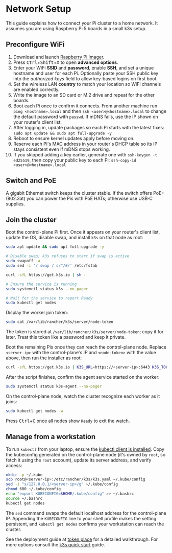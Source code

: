 # Network Setup

This guide explains how to connect your Pi cluster to a home network.
It assumes you are using Raspberry Pi 5 boards in a small k3s setup.

## Preconfigure WiFi

1. Download and launch [Raspberry Pi Imager](https://www.raspberrypi.com/software/).
2. Press <kbd>Ctrl</kbd>+<kbd>Shift</kbd>+<kbd>X</kbd> to open **advanced options**.
3. Enter your WiFi **SSID** and **password**, enable **SSH**, and set a unique
   hostname and user for each Pi. Optionally paste your SSH public key into the
   *authorized keys* field to allow key-based logins on first boot.
4. Set the wireless LAN **country** to match your location so WiFi channels are enabled correctly.
5. Write the image to an SD card or M.2 drive and repeat for the other boards.
6. Boot each Pi once to confirm it connects. From another machine run
   `ping <hostname>.local` and then `ssh <user>@<hostname>.local` to change the
   default password with `passwd`. If mDNS fails, use the IP shown on your
   router's client list.
7. After logging in, update packages so each Pi starts with the latest fixes:
   `sudo apt update && sudo apt full-upgrade -y`
8. Reboot to ensure kernel updates apply before moving on.
9. Reserve each Pi's MAC address in your router's DHCP table so its IP stays
   consistent even if mDNS stops working.
10. If you skipped adding a key earlier, generate one with
    `ssh-keygen -t ed25519`, then copy your public key to each Pi:
    `ssh-copy-id <user>@<hostname>.local`

## Switch and PoE

A gigabit Ethernet switch keeps the cluster stable. If the switch offers
PoE+ (802.3at) you can power the Pis with PoE HATs; otherwise use USB‑C supplies.

## Join the cluster

Boot the control-plane Pi first. Once it appears on your router's client list,
update the OS, disable swap, and install `k3s` on that node as root:

```sh
sudo apt update && sudo apt full-upgrade -y

# Disable swap; k3s refuses to start if swap is active
sudo swapoff -a
sudo sed -i '/ swap / s/^/#/' /etc/fstab

curl -sfL https://get.k3s.io | sh -

# Ensure the service is running
sudo systemctl status k3s --no-pager

# Wait for the service to report Ready
sudo kubectl get nodes
```

Display the worker join token:

```sh
sudo cat /var/lib/rancher/k3s/server/node-token
```

The token is stored at `/var/lib/rancher/k3s/server/node-token`; copy it for
later. Treat this token like a password and keep it private.

Boot the remaining Pis once they can reach the control-plane node. Replace
`<server-ip>` with the control-plane's IP and `<node-token>` with the value
above, then run the installer as root:

```sh
curl -sfL https://get.k3s.io | K3S_URL=https://<server-ip>:6443 K3S_TOKEN=<node-token> sh -
```

After the script finishes, confirm the agent service started on the worker:

```sh
sudo systemctl status k3s-agent --no-pager
```

On the control-plane node, watch the cluster recognize each worker as it joins:

```sh
sudo kubectl get nodes -w
```

Press <kbd>Ctrl</kbd>+<kbd>C</kbd> once all nodes show `Ready` to exit the watch.

## Manage from a workstation

To run `kubectl` from your laptop, ensure the
[kubectl client is installed](https://kubernetes.io/docs/tasks/tools/#kubectl).
Copy the kubeconfig generated on the control-plane node (it's owned by
`root`, so fetch it using the `root` account), update its server
address, and verify access:

```sh
mkdir -p ~/.kube
scp root@<server-ip>:/etc/rancher/k3s/k3s.yaml ~/.kube/config
sed -i "s/127.0.0.1/<server-ip>/g" ~/.kube/config
chmod 600 ~/.kube/config
echo "export KUBECONFIG=$HOME/.kube/config" >> ~/.bashrc
source ~/.bashrc
kubectl get nodes
```

The `sed` command swaps the default localhost address for the control-plane
IP. Appending the `KUBECONFIG` line to your shell profile makes the setting
persistent, and `kubectl get nodes` confirms your workstation can reach the
cluster.

See the deployment guide at
[token.place](https://github.com/futuroptimist/token.place) for a detailed
walkthrough. For more options consult the
[k3s quick start](https://docs.k3s.io/quick-start) guide.
